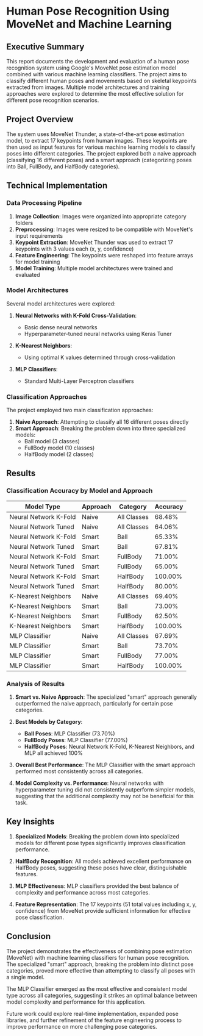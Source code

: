 # Human Pose Recognition Using MoveNet and Machine Learning

## Executive Summary

This report documents the development and evaluation of a human pose recognition system using Google's MoveNet pose estimation model combined with various machine learning classifiers. The project aims to classify different human poses and movements based on skeletal keypoints extracted from images. Multiple model architectures and training approaches were explored to determine the most effective solution for different pose recognition scenarios.

## Project Overview

The system uses MoveNet Thunder, a state-of-the-art pose estimation model, to extract 17 keypoints from human images. These keypoints are then used as input features for various machine learning models to classify poses into different categories. The project explored both a naive approach (classifying 16 different poses) and a smart approach (categorizing poses into Ball, FullBody, and HalfBody categories).

## Technical Implementation

### Data Processing Pipeline

1. **Image Collection**: Images were organized into appropriate category folders
2. **Preprocessing**: Images were resized to be compatible with MoveNet's input requirements
3. **Keypoint Extraction**: MoveNet Thunder was used to extract 17 keypoints with 3 values each (x, y, confidence)
4. **Feature Engineering**: The keypoints were reshaped into feature arrays for model training
5. **Model Training**: Multiple model architectures were trained and evaluated

### Model Architectures

Several model architectures were explored:

1. **Neural Networks with K-Fold Cross-Validation**:
   - Basic dense neural networks
   - Hyperparameter-tuned neural networks using Keras Tuner

2. **K-Nearest Neighbors**:
   - Using optimal K values determined through cross-validation

3. **MLP Classifiers**:
   - Standard Multi-Layer Perceptron classifiers

### Classification Approaches

The project employed two main classification approaches:

1. **Naive Approach**: Attempting to classify all 16 different poses directly
2. **Smart Approach**: Breaking the problem down into three specialized models:
   - Ball model (3 classes)
   - FullBody model (10 classes)
   - HalfBody model (2 classes)

## Results

### Classification Accuracy by Model and Approach

| Model Type | Approach | Category | Accuracy |
|------------|---------|----------|----------|
| Neural Network K-Fold | Naive | All Classes | 68.48% |
| Neural Network Tuned | Naive | All Classes | 64.06% |
| Neural Network K-Fold | Smart | Ball | 65.33% |
| Neural Network Tuned | Smart | Ball | 67.81% |
| Neural Network K-Fold | Smart | FullBody | 71.00% |
| Neural Network Tuned | Smart | FullBody | 65.00% |
| Neural Network K-Fold | Smart | HalfBody | 100.00% |
| Neural Network Tuned | Smart | HalfBody | 80.00% |
| K-Nearest Neighbors | Naive | All Classes | 69.40% |
| K-Nearest Neighbors | Smart | Ball | 73.00% |
| K-Nearest Neighbors | Smart | FullBody | 62.50% |
| K-Nearest Neighbors | Smart | HalfBody | 100.00% |
| MLP Classifier | Naive | All Classes | 67.69% |
| MLP Classifier | Smart | Ball | 73.70% |
| MLP Classifier | Smart | FullBody | 77.00% |
| MLP Classifier | Smart | HalfBody | 100.00% |

### Analysis of Results

1. **Smart vs. Naive Approach**: The specialized "smart" approach generally outperformed the naive approach, particularly for certain pose categories.

2. **Best Models by Category**:
   - **Ball Poses**: MLP Classifier (73.70%)
   - **FullBody Poses**: MLP Classifier (77.00%)
   - **HalfBody Poses**: Neural Network K-Fold, K-Nearest Neighbors, and MLP all achieved 100%

3. **Overall Best Performance**: The MLP Classifier with the smart approach performed most consistently across all categories.

4. **Model Complexity vs. Performance**: Neural networks with hyperparameter tuning did not consistently outperform simpler models, suggesting that the additional complexity may not be beneficial for this task.

## Key Insights

1. **Specialized Models**: Breaking the problem down into specialized models for different pose types significantly improves classification performance.

2. **HalfBody Recognition**: All models achieved excellent performance on HalfBody poses, suggesting these poses have clear, distinguishable features.

3. **MLP Effectiveness**: MLP classifiers provided the best balance of complexity and performance across most categories.

4. **Feature Representation**: The 17 keypoints (51 total values including x, y, confidence) from MoveNet provide sufficient information for effective pose classification.

## Conclusion

The project demonstrates the effectiveness of combining pose estimation (MoveNet) with machine learning classifiers for human pose recognition. The specialized "smart" approach, breaking the problem into distinct pose categories, proved more effective than attempting to classify all poses with a single model.

The MLP Classifier emerged as the most effective and consistent model type across all categories, suggesting it strikes an optimal balance between model complexity and performance for this application.

Future work could explore real-time implementation, expanded pose libraries, and further refinement of the feature engineering process to improve performance on more challenging pose categories.
